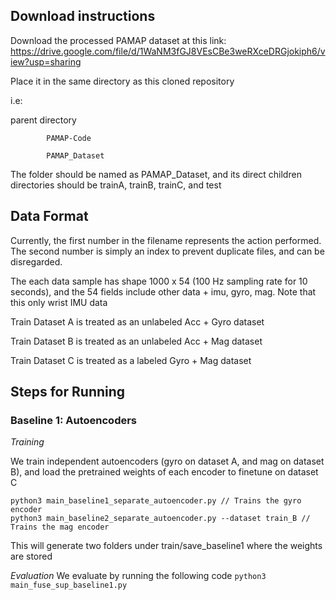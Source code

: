 
## Download instructions

Download the processed PAMAP dataset at this link: https://drive.google.com/file/d/1WaNM3fGJ8VEsCBe3weRXceDRGjokiph6/view?usp=sharing

Place it in the same directory as this cloned repository 

i.e: 

parent directory

            PAMAP-Code
            
            PAMAP_Dataset
            
The folder should be named as PAMAP_Dataset, and its direct children directories should be trainA, trainB, trainC, and test


## Data Format

Currently, the first number in the filename represents the action performed. The second number is simply an index to prevent duplicate files, and can be disregarded.

The each data sample has shape 1000 x 54 (100 Hz sampling rate for 10 seconds), and the 54 fields include other data + imu, gyro, mag. Note that this only wrist IMU data

Train Dataset A is treated as an unlabeled Acc + Gyro dataset

Train Dataset B is treated as an unlabeled Acc + Mag dataset

Train Dataset C is treated as a labeled Gyro + Mag dataset


## Steps for Running

### Baseline 1: Autoencoders

*Training*

We train independent autoencoders (gyro on dataset A, and mag on dataset B), and load the pretrained weights of each encoder to finetune on dataset C

```
python3 main_baseline1_separate_autoencoder.py // Trains the gyro encoder
python3 main_baseline2_separate_autoencoder.py --dataset train_B // Trains the mag encoder
```

This will generate two folders under train/save_baseline1 where the weights are stored

*Evaluation*
We evaluate by running the following code `python3 main_fuse_sup_baseline1.py`
